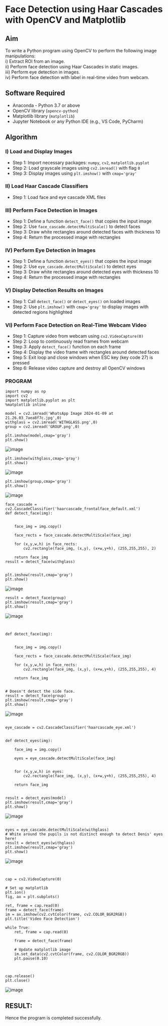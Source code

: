 # Face Detection using Haar Cascades with OpenCV and Matplotlib

## Aim

To write a Python program using OpenCV to perform the following image manipulations:  
i) Extract ROI from an image.  
ii) Perform face detection using Haar Cascades in static images.  
iii) Perform eye detection in images.  
iv) Perform face detection with label in real-time video from webcam.

## Software Required

- Anaconda - Python 3.7 or above  
- OpenCV library (`opencv-python`)  
- Matplotlib library (`matplotlib`)  
- Jupyter Notebook or any Python IDE (e.g., VS Code, PyCharm)

## Algorithm

### I) Load and Display Images

- Step 1: Import necessary packages: `numpy`, `cv2`, `matplotlib.pyplot`  
- Step 2: Load grayscale images using `cv2.imread()` with flag `0`  
- Step 3: Display images using `plt.imshow()` with `cmap='gray'`

### II) Load Haar Cascade Classifiers

- Step 1: Load face and eye cascade XML files 
### III) Perform Face Detection in Images

- Step 1: Define a function `detect_face()` that copies the input image  
- Step 2: Use `face_cascade.detectMultiScale()` to detect faces  
- Step 3: Draw white rectangles around detected faces with thickness 10  
- Step 4: Return the processed image with rectangles  

### IV) Perform Eye Detection in Images

- Step 1: Define a function `detect_eyes()` that copies the input image  
- Step 2: Use `eye_cascade.detectMultiScale()` to detect eyes  
- Step 3: Draw white rectangles around detected eyes with thickness 10  
- Step 4: Return the processed image with rectangles  

### V) Display Detection Results on Images

- Step 1: Call `detect_face()` or `detect_eyes()` on loaded images  
- Step 2: Use `plt.imshow()` with `cmap='gray'` to display images with detected regions highlighted  

### VI) Perform Face Detection on Real-Time Webcam Video

- Step 1: Capture video from webcam using `cv2.VideoCapture(0)`  
- Step 2: Loop to continuously read frames from webcam  
- Step 3: Apply `detect_face()` function on each frame  
- Step 4: Display the video frame with rectangles around detected faces  
- Step 5: Exit loop and close windows when ESC key (key code 27) is pressed  
- Step 6: Release video capture and destroy all OpenCV windows  

### PROGRAM
```
import numpy as np
import cv2 
import matplotlib.pyplot as plt
%matplotlib inline

model = cv2.imread('WhatsApp Image 2024-01-09 at 21.26.03_7aea8f7c.jpg',0)
withglass = cv2.imread('WITHGLASS.png',0)
group = cv2.imread('GROUP.png',0)

plt.imshow(model,cmap='gray')
plt.show()
```
![image](https://github.com/user-attachments/assets/d9912b35-a432-4a8e-965d-5d852bde4d63)

```
plt.imshow(withglass,cmap='gray')
plt.show()
```
![image](https://github.com/user-attachments/assets/cd5bc8d2-fb74-4c84-bf71-d0cd3d24a6e4)

```
plt.imshow(group,cmap='gray')
plt.show()
```
![image](https://github.com/user-attachments/assets/46ef0e25-47e0-4573-9977-4ea9703a0c45)

```
face_cascade = cv2.CascadeClassifier('haarcascade_frontalface_default.xml')
def detect_face(img):
    
  
    face_img = img.copy()
  
    face_rects = face_cascade.detectMultiScale(face_img) 
    
    for (x,y,w,h) in face_rects: 
        cv2.rectangle(face_img, (x,y), (x+w,y+h), (255,255,255), 2) 
        
    return face_img
result = detect_face(withglass)


plt.imshow(result,cmap='gray')
plt.show()

```
![image](https://github.com/user-attachments/assets/2c04e095-8a7a-4557-9067-4aa162ca672b)

```
result = detect_face(group)
plt.imshow(result,cmap='gray')
plt.show()
```
![image](https://github.com/user-attachments/assets/422acc22-215e-4578-9714-e88bc9cbf769)

```


def detect_face(img):
    
  
    face_img = img.copy()
  
    face_rects = face_cascade.detectMultiScale(face_img) 
    
    for (x,y,w,h) in face_rects: 
        cv2.rectangle(face_img, (x,y), (x+w,y+h), (255,255,255), 4) 
        
    return face_img
    

# Doesn't detect the side face.
result = detect_face(group)
plt.imshow(result,cmap='gray')
plt.show()
```
![image](https://github.com/user-attachments/assets/acbc2fc8-5a65-4f58-844f-9d61f41ff4ac)

```

eye_cascade = cv2.CascadeClassifier('haarcascade_eye.xml')


def detect_eyes(img):
    
    face_img = img.copy()
  
    eyes = eye_cascade.detectMultiScale(face_img) 
    
    
    for (x,y,w,h) in eyes: 
        cv2.rectangle(face_img, (x,y), (x+w,y+h), (255,255,255), 4) 
        
    return face_img
    

result = detect_eyes(model)
plt.imshow(result,cmap='gray')
plt.show()
```
![image](https://github.com/user-attachments/assets/f69ebc12-219f-4343-a896-20a398d5e88a)


```

eyes = eye_cascade.detectMultiScale(withglass)
# White around the pupils is not distinct enough to detect Denis' eyes here!
result = detect_eyes(withglass)
plt.imshow(result,cmap='gray')
plt.show()
```
![image](https://github.com/user-attachments/assets/49e520f2-c58b-4832-b55b-e46a76c36f5c)


```


cap = cv2.VideoCapture(0)

# Set up matplotlib
plt.ion()
fig, ax = plt.subplots()

ret, frame = cap.read(0)
frame = detect_face(frame)
im = ax.imshow(cv2.cvtColor(frame, cv2.COLOR_BGR2RGB))
plt.title('Video Face Detection')

while True:
    ret, frame = cap.read(0)

    frame = detect_face(frame)

    # Update matplotlib image
    im.set_data(cv2.cvtColor(frame, cv2.COLOR_BGR2RGB))
    plt.pause(0.10)

   

cap.release()
plt.close()

```
![image](https://github.com/user-attachments/assets/d653e3e4-7f84-4949-8054-e3f17dcfed6b)




## RESULT:

Hence the program is completed successfully.
